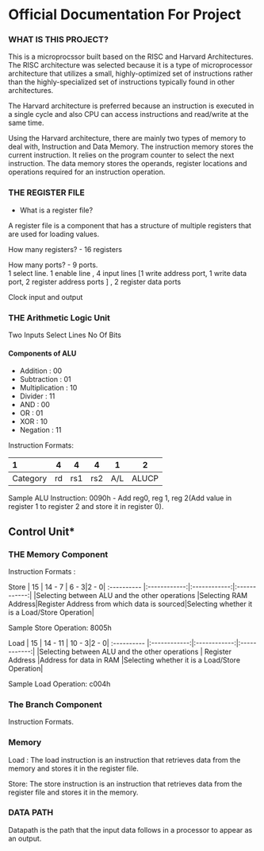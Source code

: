 # Official Documentation For Project
### WHAT IS THIS PROJECT?
This is a microprocssor built based on the RISC and Harvard Architectures.
The RISC architecture was selected because it is a type of microprocessor architecture that utilizes a small, highly-optimized set of instructions rather than the highly-specialized set of instructions typically found in other architectures.

The Harvard architecture is preferred because an instruction is executed in a single cycle and also CPU can access instructions and read/write at the same time.

Using the Harvard architecture, there are mainly two types of memory to deal with, Instruction and Data Memory. 
The instruction memory stores the current instruction. It relies on the program counter to select the next instruction.
The data memory stores the operands, register locations and operations required for an instruction operation.

### THE REGISTER FILE

- What is a register file?  

A register file is a component that has a structure of multiple registers that are used for loading values.  

How many registers? - 16 registers  

How many ports? - 9 ports.   
1 select line. 1 enable line , 4 input lines [1 write address port, 1 write data port, 2 register address ports ] , 2 register data ports  

Clock input and output  


### THE Arithmetic Logic Unit
Two Inputs
Select Lines
No Of Bits


#### Components of ALU
-  Addition : 00
-  Subtraction : 01
-  Multiplication : 10
-  Divider : 11
-  AND : 00
-  OR : 01
-  XOR : 10
-  Negation : 11


Instruction Formats:

|1|4|4|4|1|2
 :----------  |:------------:|:------------:|:------------:|:------------:|:------------:|
| Category      | rd       | rs1|rs2|A/L|ALUCP|

Sample ALU Instruction: 0090h - Add reg0, reg 1, reg 2(Add value in register 1 to register 2 and store it in register 0).

Control Unit*
-


### THE Memory Component


Instruction Formats : 

Store 
|   15   | 14 - 7      | 6 - 3|2 - 0|
 :----------  |:------------:|:------------:|:------------:|
|Selecting between ALU and the other operations |Selecting RAM Address|Register Address from which data is sourced|Selecting whether it is a Load/Store Operation| 

Sample Store Operation: 8005h





Load 
|   15   | 14 - 11      | 10 - 3|2 - 0|
 :----------  |:------------:|:------------:|:------------:|
|Selecting between ALU and the other operations | Register Address |Address for data in RAM |Selecting whether it is a Load/Store Operation|  

Sample Load Operation: c004h




### The Branch Component


Instruction Formats.




### Memory 
Load :
The load instruction is an instruction that retrieves data from the memory and stores it in the register file.


Store: 
The store instruction is an instruction that retrieves data from the register file and stores it in the memory.



### DATA PATH
Datapath is the path that the input data follows in a processor to appear as an output. 





